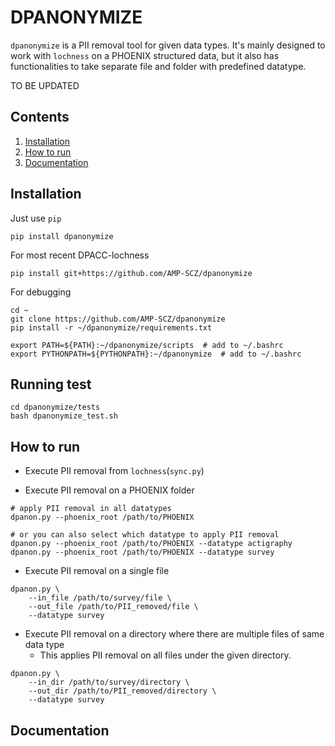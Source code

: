 # DPANONYMIZE

`dpanonymize` is a PII removal tool for given data types. It's mainly designed
to work with `lochness` on a PHOENIX structured data, but it also has
functionalities to take separate file and folder with predefined datatype.



TO BE UPDATED

## Contents
1. [Installation](#installation)
2. [How to run](#how_to_run)
3. [Documentation](http://docs.neuroinfo.org/lochness/en/latest/)


## Installation

Just use `pip`

```
pip install dpanonymize
```


For most recent DPACC-lochness

```
pip install git+https://github.com/AMP-SCZ/dpanonymize
```


For debugging

```
cd ~
git clone https://github.com/AMP-SCZ/dpanonymize
pip install -r ~/dpanonymize/requirements.txt

export PATH=${PATH}:~/dpanonymize/scripts  # add to ~/.bashrc
export PYTHONPATH=${PYTHONPATH}:~/dpanonymize  # add to ~/.bashrc
```


## Running test


```
cd dpanonymize/tests
bash dpanonymize_test.sh
```


## How to run

- Execute PII removal from `lochness`(`sync.py`)

- Execute PII removal on a PHOENIX folder
```
# apply PII removal in all datatypes
dpanon.py --phoenix_root /path/to/PHOENIX

# or you can also select which datatype to apply PII removal
dpanon.py --phoenix_root /path/to/PHOENIX --datatype actigraphy
dpanon.py --phoenix_root /path/to/PHOENIX --datatype survey
```

- Execute PII removal on a single file
```
dpanon.py \
    --in_file /path/to/survey/file \
    --out_file /path/to/PII_removed/file \
    --datatype survey
```

- Execute PII removal on a directory where there are multiple files of same data type
    - This applies PII removal on all files under the given directory.
```
dpanon.py \
    --in_dir /path/to/survey/directory \
    --out_dir /path/to/PII_removed/directory \
    --datatype survey
```



## Documentation
